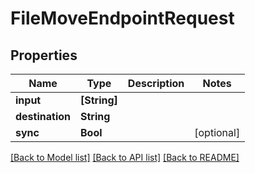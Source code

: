 # FileMoveEndpointRequest

## Properties

Name | Type | Description | Notes
------------ | ------------- | ------------- | -------------
**input** | **[String]** |  | 
**destination** | **String** |  | 
**sync** | **Bool** |  | [optional] 

[[Back to Model list]](../README.md#documentation-for-models) [[Back to API list]](../README.md#documentation-for-api-endpoints) [[Back to README]](../README.md)


